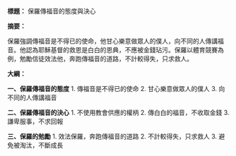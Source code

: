 **標題：** 保羅傳福音的態度與決心

**摘要：**

保羅強調傳福音是不得已的使命，他甘心樂意做眾人的僕人，向不同的人傳講福音。他認為耶穌基督的救恩是白白的恩典，不應被金錢玷污。保羅以體育競賽為例，勉勵信徒效法他，奔跑傳福音的道路，不計較得失，只求救人。

**大綱：**

**一、保羅傳福音的態度**
    1. 傳福音是不得已的使命
    2. 甘心樂意做眾人的僕人
    3. 向不同的人傳講福音

**二、保羅傳福音的決心**
    1. 不使用教會供應的權柄
    2. 傳白白的福音，不收取金錢
    3. 謙卑服事，不求回報

**三、保羅的勉勵**
    1. 效法保羅，奔跑傳福音的道路
    2. 不計較得失，只求救人
    3. 避免被淘汰，不斷成長